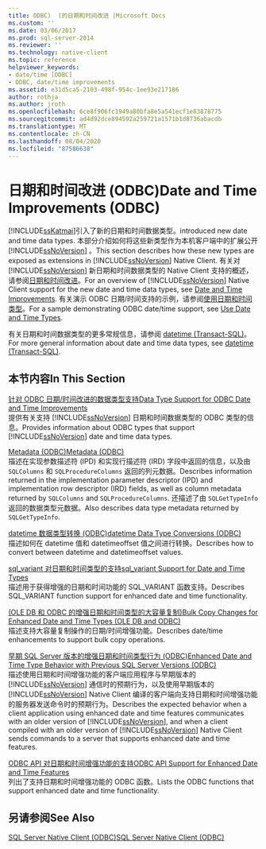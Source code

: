 ```yaml
---
title: ODBC)  (的日期和时间改进 |Microsoft Docs
ms.custom: ''
ms.date: 03/06/2017
ms.prod: sql-server-2014
ms.reviewer: ''
ms.technology: native-client
ms.topic: reference
helpviewer_keywords:
- date/time [ODBC]
- ODBC, date/time improvements
ms.assetid: e31d5ca5-2103-498f-954c-1ee93e217186
author: rothja
ms.author: jroth
ms.openlocfilehash: 6ce8f906fc1949a80bfa8e5a541ecf1e83878775
ms.sourcegitcommit: ad4d92dce894592a259721a1571b1d8736abacdb
ms.translationtype: MT
ms.contentlocale: zh-CN
ms.lasthandoff: 08/04/2020
ms.locfileid: "87586638"
---
```

# <a name="date-and-time-improvements-odbc"></a><span data-ttu-id="84e82-102">日期和时间改进 (ODBC)</span><span class="sxs-lookup"><span data-stu-id="84e82-102">Date and Time Improvements (ODBC)</span></span>
  [!INCLUDE[ssKatmai](../../includes/sskatmai-md.md)]<span data-ttu-id="84e82-103">引入了新的日期和时间数据类型。</span><span class="sxs-lookup"><span data-stu-id="84e82-103">introduced new date and time data types.</span></span> <span data-ttu-id="84e82-104">本部分介绍如何将这些新类型作为本机客户端中的扩展公开 [!INCLUDE[ssNoVersion](../../includes/ssnoversion-md.md)] 。</span><span class="sxs-lookup"><span data-stu-id="84e82-104">This section describes how these new types are exposed as extensions in [!INCLUDE[ssNoVersion](../../includes/ssnoversion-md.md)] Native Client.</span></span> <span data-ttu-id="84e82-105">有关对 [!INCLUDE[ssNoVersion](../../includes/ssnoversion-md.md)] 新日期和时间数据类型的 Native Client 支持的概述，请参阅[日期和时间改进](../native-client/features/date-and-time-improvements.md)。</span><span class="sxs-lookup"><span data-stu-id="84e82-105">For an overview of [!INCLUDE[ssNoVersion](../../includes/ssnoversion-md.md)] Native Client support for the new date and time data types, see [Date and Time Improvements](../native-client/features/date-and-time-improvements.md).</span></span> <span data-ttu-id="84e82-106">有关演示 ODBC 日期/时间支持的示例，请参阅[使用日期和时间类型](../native-client-odbc-how-to/use-date-and-time-types.md)。</span><span class="sxs-lookup"><span data-stu-id="84e82-106">For a sample demonstrating ODBC date/time support, see [Use Date and Time Types](../native-client-odbc-how-to/use-date-and-time-types.md).</span></span>  
  
 <span data-ttu-id="84e82-107">有关日期和时间数据类型的更多常规信息，请参阅 [datetime (Transact-SQL)](/sql/t-sql/data-types/datetime-transact-sql)。</span><span class="sxs-lookup"><span data-stu-id="84e82-107">For more general information about date and time data types, see [datetime &#40;Transact-SQL&#41;](/sql/t-sql/data-types/datetime-transact-sql).</span></span>  
  
## <a name="in-this-section"></a><span data-ttu-id="84e82-108">本节内容</span><span class="sxs-lookup"><span data-stu-id="84e82-108">In This Section</span></span>  
 [<span data-ttu-id="84e82-109">针对 ODBC 日期/时间改进的数据类型支持</span><span class="sxs-lookup"><span data-stu-id="84e82-109">Data Type Support for ODBC Date and Time Improvements</span></span>](../../relational-databases/native-client-odbc-date-time/data-type-support-for-odbc-date-and-time-improvements.md)  
 <span data-ttu-id="84e82-110">提供有关支持 [!INCLUDE[ssNoVersion](../../includes/ssnoversion-md.md)] 日期和时间数据类型的 ODBC 类型的信息。</span><span class="sxs-lookup"><span data-stu-id="84e82-110">Provides information about ODBC types that support [!INCLUDE[ssNoVersion](../../includes/ssnoversion-md.md)] date and time data types.</span></span>  
  
 [<span data-ttu-id="84e82-111">Metadata &#40;ODBC&#41;</span><span class="sxs-lookup"><span data-stu-id="84e82-111">Metadata &#40;ODBC&#41;</span></span>](../../database-engine/dev-guide/metadata-odbc.md)  
 <span data-ttu-id="84e82-112">描述在实现参数描述符 (IPD) 和实现行描述符 (IRD) 字段中返回的信息，以及由 `SQLColumns` 和 `SQLProcedureColumns` 返回的列元数据。</span><span class="sxs-lookup"><span data-stu-id="84e82-112">Describes information returned in the implementation parameter descriptor (IPD) and implementation row descriptor (IRD) fields, as well as column metadata returned by `SQLColumns` and `SQLProcedureColumns`.</span></span> <span data-ttu-id="84e82-113">还描述了由 `SQLGetTypeInfo` 返回的数据类型元数据。</span><span class="sxs-lookup"><span data-stu-id="84e82-113">Also describes data type metadata returned by `SQLGetTypeInfo`.</span></span>  
  
 [<span data-ttu-id="84e82-114">datetime 数据类型转换 &#40;ODBC&#41;</span><span class="sxs-lookup"><span data-stu-id="84e82-114">datetime Data Type Conversions &#40;ODBC&#41;</span></span>](datetime-data-type-conversions-odbc.md)  
 <span data-ttu-id="84e82-115">描述如何在 datetime 值和 datetimeoffset 值之间进行转换。</span><span class="sxs-lookup"><span data-stu-id="84e82-115">Describes how to convert between datetime and datetimeoffset values.</span></span>  
  
 [<span data-ttu-id="84e82-116">sql_variant 对日期和时间类型的支持</span><span class="sxs-lookup"><span data-stu-id="84e82-116">sql_variant Support for Date and Time Types</span></span>](sql-variant-support-for-date-and-time-types.md)  
 <span data-ttu-id="84e82-117">描述用于获得增强的日期和时间功能的 SQL_VARIANT 函数支持。</span><span class="sxs-lookup"><span data-stu-id="84e82-117">Describes SQL_VARIANT function support for enhanced date and time functionality.</span></span>  
  
 [<span data-ttu-id="84e82-118">&#40;OLE DB 和 ODBC 的增强日期和时间类型的大容量复制&#41;</span><span class="sxs-lookup"><span data-stu-id="84e82-118">Bulk Copy Changes for Enhanced Date and Time Types &#40;OLE DB and ODBC&#41;</span></span>](../../relational-databases/native-client-odbc-date-time/bulk-copy-changes-for-enhanced-date-and-time-types-ole-db-and-odbc.md)  
 <span data-ttu-id="84e82-119">描述支持大容量复制操作的日期/时间增强功能。</span><span class="sxs-lookup"><span data-stu-id="84e82-119">Describes date/time enhancements to support bulk copy operations.</span></span>  
  
 [<span data-ttu-id="84e82-120">早期 SQL Server 版本的增强日期和时间类型行为 &#40;ODBC&#41;</span><span class="sxs-lookup"><span data-stu-id="84e82-120">Enhanced Date and Time Type Behavior with Previous SQL Server Versions &#40;ODBC&#41;</span></span>](enhanced-date-and-time-type-behavior-with-previous-sql-server-versions-odbc.md)  
 <span data-ttu-id="84e82-121">描述使用日期和时间增强功能的客户端应用程序与早期版本的 [!INCLUDE[ssNoVersion](../../includes/ssnoversion-md.md)] 通信时的预期行为，以及使用早期版本的 [!INCLUDE[ssNoVersion](../../includes/ssnoversion-md.md)] Native Client 编译的客户端向支持日期和时间增强功能的服务器发送命令时的预期行为。</span><span class="sxs-lookup"><span data-stu-id="84e82-121">Describes the expected behavior when a client application using enhanced date and time features communicates with an older version of [!INCLUDE[ssNoVersion](../../includes/ssnoversion-md.md)], and when a client compiled with an older version of [!INCLUDE[ssNoVersion](../../includes/ssnoversion-md.md)] Native Client sends commands to a server that supports enhanced date and time features.</span></span>  
  
 [<span data-ttu-id="84e82-122">ODBC API 对日期和时间增强功能的支持</span><span class="sxs-lookup"><span data-stu-id="84e82-122">ODBC API Support for Enhanced Date and Time Features</span></span>](odbc-api-support-for-enhanced-date-and-time-features.md)  
 <span data-ttu-id="84e82-123">列出了支持日期和时间增强功能的 ODBC 函数。</span><span class="sxs-lookup"><span data-stu-id="84e82-123">Lists the ODBC functions that support enhanced date and time functionality.</span></span>  
  
## <a name="see-also"></a><span data-ttu-id="84e82-124">另请参阅</span><span class="sxs-lookup"><span data-stu-id="84e82-124">See Also</span></span>  
 [<span data-ttu-id="84e82-125">SQL Server Native Client (ODBC)</span><span class="sxs-lookup"><span data-stu-id="84e82-125">SQL Server Native Client &#40;ODBC&#41;</span></span>](../../relational-databases/native-client/odbc/sql-server-native-client-odbc.md)  
  
  
